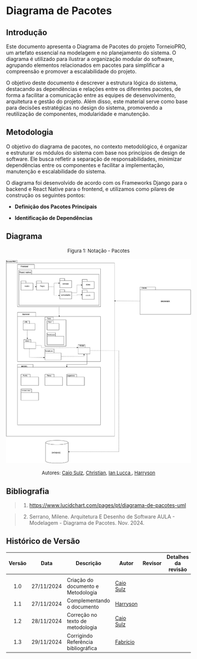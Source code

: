 # Diagrama de Pacotes

## Introdução

Este documento apresenta o Diagrama de Pacotes do projeto TorneioPRO, um artefato essencial na modelagem e no planejamento do sistema. O diagrama é utilizado para ilustrar a organização modular do software, agrupando elementos relacionados em pacotes para simplificar a compreensão e promover a escalabilidade do projeto.

O objetivo deste documento é descrever a estrutura lógica do sistema, destacando as dependências e relações entre os diferentes pacotes, de forma a facilitar a comunicação entre as equipes de desenvolvimento, arquitetura e gestão do projeto. Além disso, este material serve como base para decisões estratégicas no design do sistema, promovendo a reutilização de componentes, modularidade e manutenção.

## Metodologia

O objetivo do diagrama de pacotes, no contexto metodológico, é organizar e estruturar os módulos do sistema com base nos princípios de design de software. Ele busca refletir a separação de responsabilidades, minimizar dependências entre os componentes e facilitar a implementação, manutenção e escalabilidade do sistema.

O diagrama foi desenvolvido de acordo com os Frameworks Django para o backend e React Native para o frontend, e utilizamos como pilares de construção os seguintes pontos:

- **Definição dos Pacotes Principais**

- **Identificação de Dependências**

## Diagrama

<center>

<font size="2"><p style="text-align: center">Figura 1: Notação - Pacotes </p></font>

![Diagrama De Pacotes](../../Assets/diagrama-de-pacote.jpg)


<font size="2"><p style="text-align: center">Autores: [Caio Sulz](https://github.com/CaioSulz), [Christian](https://github.com/crstyhs), [Ian Lucca ](https://github.com/IanLucca12), [Harryson](https://github.com/harry-cmartin)
</p></font>

</center>


## Bibliografia

> 1. https://www.lucidchart.com/pages/pt/diagrama-de-pacotes-uml

> 2. Serrano, Milene. Arquitetura E Desenho de Software AULA - Modelagem - Diagrama de Pacotes. Nov. 2024.

## Histórico de Versão

|Versão|Data|Descrição|Autor|Revisor| Detalhes da revisão |
|:----:|----|---------|-----|:-------:|-----| 
|  |  |  |  |  | |
| 1.0 | 27/11/2024 | Criação do documento e Metodologia |[Caio Sulz](https://github.com/CaioSulz) |  | |
|1.1|27/11/2024| Complementando o documento |[Harryson](https://github.com/harry-cmartin)|
| 1.2 | 28/11/2024 | Correção no texto de metodologia |[Caio Sulz](https://github.com/CaioSulz) |
| 1.3 | 29/11/2024 | Corrigindo Referência bibliográfica | [Fabrício](https://github.com/FabricioDeQueiroz) |

